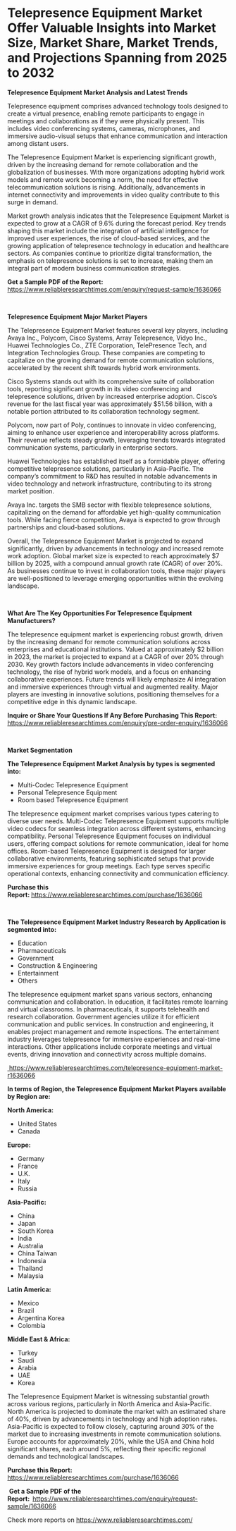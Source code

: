 <p><h1>Telepresence Equipment Market Offer Valuable Insights into Market Size, Market Share, Market Trends, and Projections Spanning from 2025 to 2032</h1></p><p><strong>Telepresence Equipment Market Analysis and Latest Trends</strong></p>
<p><p>Telepresence equipment comprises advanced technology tools designed to create a virtual presence, enabling remote participants to engage in meetings and collaborations as if they were physically present. This includes video conferencing systems, cameras, microphones, and immersive audio-visual setups that enhance communication and interaction among distant users.</p><p>The Telepresence Equipment Market is experiencing significant growth, driven by the increasing demand for remote collaboration and the globalization of businesses. With more organizations adopting hybrid work models and remote work becoming a norm, the need for effective telecommunication solutions is rising. Additionally, advancements in internet connectivity and improvements in video quality contribute to this surge in demand.</p><p>Market growth analysis indicates that the Telepresence Equipment Market is expected to grow at a CAGR of 9.6% during the forecast period. Key trends shaping this market include the integration of artificial intelligence for improved user experiences, the rise of cloud-based services, and the growing application of telepresence technology in education and healthcare sectors. As companies continue to prioritize digital transformation, the emphasis on telepresence solutions is set to increase, making them an integral part of modern business communication strategies.</p></p>
<p><strong>Get a Sample PDF of the Report:&nbsp;</strong> <a href="https://www.reliableresearchtimes.com/enquiry/request-sample/1636066?utm_campaign=2183&utm_medium=2&utm_source=Github&utm_content=ia&utm_term=16022025&utm_id=telepresence-equipment">https://www.reliableresearchtimes.com/enquiry/request-sample/1636066</a></p>
<p>&nbsp;</p>
<p><strong>Telepresence Equipment Major Market Players</strong></p>
<p><p>The Telepresence Equipment Market features several key players, including Avaya Inc., Polycom, Cisco Systems, Array Telepresence, Vidyo Inc., Huawei Technologies Co., ZTE Corporation, TelePresence Tech, and Integration Technologies Group. These companies are competing to capitalize on the growing demand for remote communication solutions, accelerated by the recent shift towards hybrid work environments.</p><p>Cisco Systems stands out with its comprehensive suite of collaboration tools, reporting significant growth in its video conferencing and telepresence solutions, driven by increased enterprise adoption. Cisco’s revenue for the last fiscal year was approximately $51.56 billion, with a notable portion attributed to its collaboration technology segment.</p><p>Polycom, now part of Poly, continues to innovate in video conferencing, aiming to enhance user experience and interoperability across platforms. Their revenue reflects steady growth, leveraging trends towards integrated communication systems, particularly in enterprise sectors.</p><p>Huawei Technologies has established itself as a formidable player, offering competitive telepresence solutions, particularly in Asia-Pacific. The company’s commitment to R&D has resulted in notable advancements in video technology and network infrastructure, contributing to its strong market position.</p><p>Avaya Inc. targets the SMB sector with flexible telepresence solutions, capitalizing on the demand for affordable yet high-quality communication tools. While facing fierce competition, Avaya is expected to grow through partnerships and cloud-based solutions.</p><p>Overall, the Telepresence Equipment Market is projected to expand significantly, driven by advancements in technology and increased remote work adoption. Global market size is expected to reach approximately $7 billion by 2025, with a compound annual growth rate (CAGR) of over 20%. As businesses continue to invest in collaboration tools, these major players are well-positioned to leverage emerging opportunities within the evolving landscape.</p></p>
<p>&nbsp;</p>
<p><strong>What Are The Key Opportunities For Telepresence Equipment Manufacturers?</strong></p>
<p><p>The telepresence equipment market is experiencing robust growth, driven by the increasing demand for remote communication solutions across enterprises and educational institutions. Valued at approximately $2 billion in 2023, the market is projected to expand at a CAGR of over 20% through 2030. Key growth factors include advancements in video conferencing technology, the rise of hybrid work models, and a focus on enhancing collaborative experiences. Future trends will likely emphasize AI integration and immersive experiences through virtual and augmented reality. Major players are investing in innovative solutions, positioning themselves for a competitive edge in this dynamic landscape.</p></p>
<p><strong>Inquire or Share Your Questions If Any Before Purchasing This Report:</strong> <a href="https://www.reliableresearchtimes.com/enquiry/pre-order-enquiry/1636066?utm_campaign=2183&utm_medium=2&utm_source=Github&utm_content=ia&utm_term=16022025&utm_id=telepresence-equipment">https://www.reliableresearchtimes.com/enquiry/pre-order-enquiry/1636066</a></p>
<p>&nbsp;</p>
<p><strong>Market Segmentation</strong></p>
<p><strong>The Telepresence Equipment Market Analysis by types is segmented into:</strong></p>
<p><ul><li>Multi-Codec Telepresence Equipment</li><li>Personal Telepresence Equipment</li><li>Room based Telepresence Equipment</li></ul></p>
<p><p>The telepresence equipment market comprises various types catering to diverse user needs. Multi-Codec Telepresence Equipment supports multiple video codecs for seamless integration across different systems, enhancing compatibility. Personal Telepresence Equipment focuses on individual users, offering compact solutions for remote communication, ideal for home offices. Room-based Telepresence Equipment is designed for larger collaborative environments, featuring sophisticated setups that provide immersive experiences for group meetings. Each type serves specific operational contexts, enhancing connectivity and communication efficiency.</p></p>
<p><strong>Purchase this Report:&nbsp;</strong><a href="https://www.reliableresearchtimes.com/purchase/1636066?utm_campaign=2183&utm_medium=2&utm_source=Github&utm_content=ia&utm_term=16022025&utm_id=telepresence-equipment">https://www.reliableresearchtimes.com/purchase/1636066</a></p>
<p>&nbsp;</p>
<p><strong>The Telepresence Equipment Market Industry Research by Application is segmented into:</strong></p>
<p><ul><li>Education</li><li>Pharmaceuticals</li><li>Government</li><li>Construction & Engineering</li><li>Entertainment</li><li>Others</li></ul></p>
<p><p>The telepresence equipment market spans various sectors, enhancing communication and collaboration. In education, it facilitates remote learning and virtual classrooms. In pharmaceuticals, it supports telehealth and research collaboration. Government agencies utilize it for efficient communication and public services. In construction and engineering, it enables project management and remote inspections. The entertainment industry leverages telepresence for immersive experiences and real-time interactions. Other applications include corporate meetings and virtual events, driving innovation and connectivity across multiple domains.</p></p>
<p><a href="https://www.reliableresearchtimes.com/telepresence-equipment-market-r1636066?utm_campaign=2183&utm_medium=2&utm_source=Github&utm_content=ia&utm_term=16022025&utm_id=telepresence-equipment">&nbsp;https://www.reliableresearchtimes.com/telepresence-equipment-market-r1636066</a></p>
<p><strong>In terms of Region, the Telepresence Equipment Market Players available by Region are:</strong></p>
<p>
    <p> <strong> North America: </strong>
        <ul>
            <li>United States</li>
            <li>Canada</li>
        </ul>
        </p> 
    <p> <strong> Europe: </strong>
        <ul>
            <li>Germany</li>
            <li>France</li>
            <li>U.K.</li>
            <li>Italy</li>
            <li>Russia</li>
        </ul>
        </p> 
    <p> <strong> Asia-Pacific: </strong>
        <ul>
            <li>China</li>
            <li>Japan</li>
            <li>South Korea</li>
            <li>India</li>
            <li>Australia</li>
            <li>China Taiwan</li>
            <li>Indonesia</li>
            <li>Thailand</li>
            <li>Malaysia</li>
        </ul>
        </p> 
    <p> <strong> Latin America: </strong>
        <ul>
            <li>Mexico</li>
            <li>Brazil</li>
            <li>Argentina Korea</li>
            <li>Colombia</li>
        </ul>
        </p> 
    <p> <strong> Middle East & Africa: </strong>
        <ul>
            <li>Turkey</li>
            <li>Saudi</li>
            <li>Arabia</li>
            <li>UAE</li>
            <li>Korea</li>
        </ul>
    </p>
    </p>
<p><p>The Telepresence Equipment Market is witnessing substantial growth across various regions, particularly in North America and Asia-Pacific. North America is projected to dominate the market with an estimated share of 40%, driven by advancements in technology and high adoption rates. Asia-Pacific is expected to follow closely, capturing around 30% of the market due to increasing investments in remote communication solutions. Europe accounts for approximately 20%, while the USA and China hold significant shares, each around 5%, reflecting their specific regional demands and technological landscapes.</p></p>
<p><strong>Purchase this Report: </strong><a href="https://www.reliableresearchtimes.com/purchase/1636066?utm_campaign=2183&utm_medium=2&utm_source=Github&utm_content=ia&utm_term=16022025&utm_id=telepresence-equipment">https://www.reliableresearchtimes.com/purchase/1636066</a></p>
<p>&nbsp;<strong>Get a Sample PDF of the Report:&nbsp;&nbsp;</strong><a href="https://www.reliableresearchtimes.com/enquiry/request-sample/1636066?utm_campaign=2183&utm_medium=2&utm_source=Github&utm_content=ia&utm_term=16022025&utm_id=telepresence-equipment">https://www.reliableresearchtimes.com/enquiry/request-sample/1636066</a></p>
<p><strong></strong></p>
<p>Check more reports on <a href="https://www.reliableresearchtimes.com/?utm_campaign=2183&utm_medium=2&utm_source=Github&utm_content=ia&utm_term=16022025&utm_id=telepresence-equipment">https://www.reliableresearchtimes.com/</a></p>
